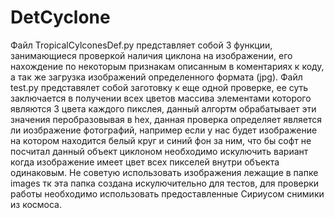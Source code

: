 # DetCyclone
Файл TropicalCylconesDef.py представляет собой 3 функции, занимающиеся проверкой наличия циклона на изображении,
его нахождение по некоторым признакам описанным в коментариях к коду, а так же загрузка изображений определенного формата (jpg). 
Файл test.py представялет собой заготовку к  еще одной проверке, ее суть заключается в получении всех цветов массива элементами которого являются 3 цвета каждого пикслея,
данный алгортм обрабатывает эти значения перобразовывая в hex, данная проверка определяет является ли иозбражение фотографий, например если у нас будет изображение на котором
находится белый круг и синий фон за ним, что бы софт не посчитал данный объект циклоном необходимо искулючить вариант когда изображение имеет цвет всех пикселей внутри объекта одинаковым. Не советую использовать изображения лежащие в папке images тк эта папка создана искулючительно для тестов, для проверки работы необходимо использовать предоставленные 
Сириусом снимики из космоса.

